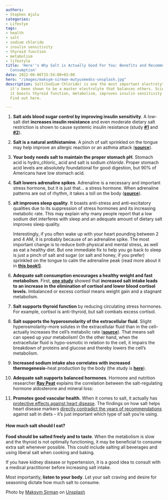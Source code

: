 ```yaml
---
authors:
- Stephen Ajulu
categories:
- Lifestye
tags:
- health
- salt
- sodium chloride
- insulin sensitivity
- thyroid function
- metabolism
- lifestyle
title: 'Here''s Why Salt is Actually Good For You: Benefits and Recommended Daily
  Consumption'
date: 2022-06-06T15:54:00+03:00
hero: "/images/maksym-sirman-mutyusmedss-unsplash.jpg"
description: Salt(Sodium Chloride) is one the most important electrolytes. In fact
  it's been shown to be a master electrolyte that balances others. Science also shows
  it boosts thyroid function, metabolism, improves insulin sensitivity and many more.
  Find out here.

---
```

 1. **Salt aids blood sugar control by improving insulin sensitivity**. A low-salt diet **increases insulin resistance** and even moderate dietary salt restriction is shown to cause systemic insulin resistance (study [**#1**](http://www.metabolismjournal.com/article/S0026-0495(10)00329-X/abstract) and [**#2**](http://www.ncbi.nlm.nih.gov/pubmed/10371376)).
 2. **Salt is a natural antihistamine**. A pinch of salt sprinkled on the tongue may help improve an allergic reaction or an asthma attack ([**source**](http://amzn.to/163MtZS)).
 3. **Your body needs salt to maintain the proper stomach pH**. Stomach acid is hydro_chloric_ acid and salt is sodium _chloride_. Proper stomach acid levels are absolutely foundational for good digestion, but 90% of Americans have low stomach acid.
 4. **Salt lowers adrenaline spikes**. Adrenaline is a necessary and important stress hormone, but it is just that… a stress hormone. When adrenaline patterns are out of rhythm, it takes a toll on the body ([**source**](http://empoweredsustenance.com/eatforheat)).
 5. **alt improves sleep quality**. It boasts anti-stress and anti-excitatory qualities due to its suppression of stress hormones and its increasing metabolic rate. This may explain why many people report that a low sodium diet interferes with sleep and an adequate amount of dietary salt improves sleep quality.

    Interestingly, if you often wake up with your heart pounding between 2 and 4 AM, it is probably because of an adrenaline spike. The most important change is to reduce both physical and mental stress, as well as eat a healthy diet. But one immediate fix to help you go back to sleep is just a pinch of salt and sugar (or salt and honey, if you prefer) sprinkled on the tongue to calm the adrenaline peak (read more about it in [**this book!)**](http://empoweredsustenance.com/eatforheat).
 6. **Adequate salt consumption encourages a healthy weight and fast metabolism**. First, [**one study**](http://www.ncbi.nlm.nih.gov/pubmed/12970284) showed that **increased salt intake leads to an increase in the elimination of cortisol and lower blood cortisol levels.** Imbalanced or excess cortisol means weight gain and a stagnant metabolism.
 7. **Salt supports thyroid function** by reducing circulating stress hormones. For example, cortisol is anti-thyroid, but salt combats excess cortisol.
 8. **Salt supports the hyperosmolarity of the extracellular fluid**. Slight hyperosmolarity–more solutes in the extracellular fluid than in the cell–actually increases the cell’s metabolic rate ([**source**](http://raypeat.com/articles/articles/salt.shtml)). That means salt can speed up _your_ metabolism! On the other hand, when the extracellular fluid is hypo-osmotic in relation to the cell, it impairs the breakdown of proteins and glucose and thereby lowers the cell’s metabolism.
 9. **Increased sodium intake also correlates with increased thermogenesis**–heat production by the body (the study is [**here**](http://www.ncbi.nlm.nih.gov/pubmed/6086543)).
10. **Adequate salt supports balanced hormones**. Hormone and nutrition researcher [**Ray Peat**](http://raypeat.com/articles/articles/salt.shtml) explains the correlation between the salt-regulating hormone aldosterone and mineral loss:
11. **Promotes good vascular health.** When it comes to salt, it actually has [protective effects against heart disease](https://www.ncbi.nlm.nih.gov/pmc/articles/PMC5328355/). The findings on how salt helps heart disease markers [directly contradict the years of recommendations](https://www.scientificamerican.com/article/its-time-to-end-the-war-on-salt/) against salt in diets – it’s just important which type of salt you’re using.

#### How much salt should I eat?

**Food should be salted freely and to taste**. When the metabolism is slow and the thyroid is not optimally functioning, it may be beneficial to consume extra salt whenever possible. This could include salting all beverages and using liberal salt when cooking and baking.

If you have kidney disease or hypertension, it is a good idea to consult with a medical practitioner before increasing salt intake.

Most importantly, **listen to your body**. Let your salt craving and desire for seasoning dictate how much salt to consume.

Photo by [Maksym Sirman](https://unsplash.com/@makstron?utm_source=unsplash&utm_medium=referral&utm_content=creditCopyText) on [Unsplash](https://unsplash.com/s/photos/salt?utm_source=unsplash&utm_medium=referral&utm_content=creditCopyText)